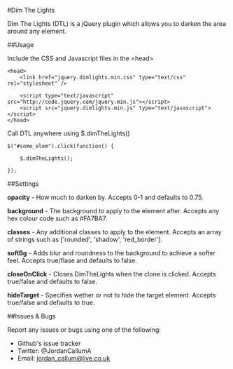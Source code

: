 #Dim The Lights

Dim The Lights (DTL) is a jQuery plugin which allows you to darken the area around any element. 

##Usage

Include the CSS and Javascript files in the &lt;head&gt;

	<head>
		<link href="jquery.dimlights.min.css" type="text/css" rel="stylesheet" />

		<script type="text/javascript" src="http://code.jquery.com/jquery.min.js"></script>
		<script src="jquery.dimlights.min.js" type="text/javascript"></script>
	</head>

Call DTL anywhere using $.dimTheLights()

    $("#some_elem").click(function() {

        $.dimTheLights();

    });

##Settings

**opacity** - How much to darken by. Accepts 0-1 and defaults to 0.75.

**background** - The background to apply to the element after. Accepts any hex colour code such as #FA7BA7.

**classes** - Any additional classes to apply to the element. Accepts an array of strings such as ['rounded', 'shadow', 'red_border'].

**softBg** - Adds blur and roundness to the background to achieve a softer feel. Accepts true/flase and defaults to false.

**closeOnClick** - Closes DimTheLights when the clone is clicked. Accepts true/false and defaults to false.

**hideTarget** - Specifies wether or not to hide the target element. Accepts true/false and defaults to true.

##Issues & Bugs

Report any issues or bugs using one of the following:

* Github's issue tracker
* Twitter: @JordanCallumA
* Email: jordan_callum@live.co.uk